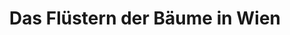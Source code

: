 ---
title: "Das Flüstern der Bäume in Wien "
date: 
publishDate: 2025-06-05
date_tba: "june 2025"
location: "tba, Vienna"
project: ""
---